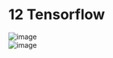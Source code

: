 # 12 Tensorflow  
![image](https://github.com/user-attachments/assets/b76d6370-7035-401f-affc-4b668d9e8e8d)  
![image](https://github.com/user-attachments/assets/d06ce96d-ee93-4418-bfd9-b4c0784340f6)  



